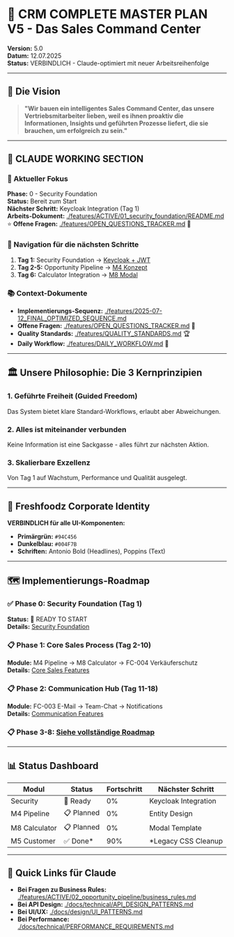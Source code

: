 # 🚀 CRM COMPLETE MASTER PLAN V5 - Das Sales Command Center

**Version:** 5.0  
**Datum:** 12.07.2025  
**Status:** VERBINDLICH - Claude-optimiert mit neuer Arbeitsreihenfolge

---

## 🎯 Die Vision

> **"Wir bauen ein intelligentes Sales Command Center, das unsere Vertriebsmitarbeiter lieben, weil es ihnen proaktiv die Informationen, Insights und geführten Prozesse liefert, die sie brauchen, um erfolgreich zu sein."**

---

## 🤖 CLAUDE WORKING SECTION

### 📍 Aktueller Fokus
**Phase:** 0 - Security Foundation  
**Status:** Bereit zum Start  
**Nächster Schritt:** Keycloak Integration (Tag 1)  
**Arbeits-Dokument:** [./features/ACTIVE/01_security_foundation/README.md](./features/ACTIVE/01_security_foundation/README.md) ⭐
**Offene Fragen:** [./features/OPEN_QUESTIONS_TRACKER.md](./features/OPEN_QUESTIONS_TRACKER.md) 🚨

### 🧭 Navigation für die nächsten Schritte
1. **Tag 1:** Security Foundation → [Keycloak + JWT](./features/ACTIVE/01_security_foundation/README.md)
2. **Tag 2-5:** Opportunity Pipeline → [M4 Konzept](./features/ACTIVE/02_opportunity_pipeline/README.md)
3. **Tag 6:** Calculator Integration → [M8 Modal](./features/ACTIVE/03_calculator_modal/README.md)

### 📚 Context-Dokumente
- **Implementierungs-Sequenz:** [./features/2025-07-12_FINAL_OPTIMIZED_SEQUENCE.md](./features/2025-07-12_FINAL_OPTIMIZED_SEQUENCE.md)
- **Offene Fragen:** [./features/OPEN_QUESTIONS_TRACKER.md](./features/OPEN_QUESTIONS_TRACKER.md) 🚨
- **Quality Standards:** [./features/QUALITY_STANDARDS.md](./features/QUALITY_STANDARDS.md) 🏆
- **Daily Workflow:** [./features/DAILY_WORKFLOW.md](./features/DAILY_WORKFLOW.md) 📅

---

## 🏛️ Unsere Philosophie: Die 3 Kernprinzipien

### 1. Geführte Freiheit (Guided Freedom)
Das System bietet klare Standard-Workflows, erlaubt aber Abweichungen.

### 2. Alles ist miteinander verbunden
Keine Information ist eine Sackgasse - alles führt zur nächsten Aktion.

### 3. Skalierbare Exzellenz
Von Tag 1 auf Wachstum, Performance und Qualität ausgelegt.

---

## 🎨 Freshfoodz Corporate Identity

**VERBINDLICH für alle UI-Komponenten:**
- **Primärgrün:** `#94C456`
- **Dunkelblau:** `#004F7B`
- **Schriften:** Antonio Bold (Headlines), Poppins (Text)

---

## 🗺️ Implementierungs-Roadmap

### ✅ Phase 0: Security Foundation (Tag 1)
**Status:** 🚀 READY TO START  
**Details:** [Security Foundation](./features/ACTIVE/01_security_foundation/README.md)

### 📋 Phase 1: Core Sales Process (Tag 2-10)
**Module:** M4 Pipeline → M8 Calculator → FC-004 Verkäuferschutz  
**Details:** [Core Sales Features](./features/PLANNED/phase1_core_sales.md)

### 📋 Phase 2: Communication Hub (Tag 11-18)
**Module:** FC-003 E-Mail → Team-Chat → Notifications  
**Details:** [Communication Features](./features/PLANNED/phase2_communication.md)

### 📋 Phase 3-8: [Siehe vollständige Roadmap](./features/2025-07-12_COMPLETE_FEATURE_ROADMAP.md)

---

## 📊 Status Dashboard

| Modul | Status | Fortschritt | Nächster Schritt |
|-------|--------|-------------|------------------|
| Security | 🔄 Ready | 0% | Keycloak Integration |
| M4 Pipeline | 📋 Planned | 0% | Entity Design |
| M8 Calculator | 📋 Planned | 0% | Modal Template |
| M5 Customer | ✅ Done* | 90% | *Legacy CSS Cleanup |

---

## 🔗 Quick Links für Claude

- **Bei Fragen zu Business Rules:** [./features/ACTIVE/02_opportunity_pipeline/business_rules.md](./features/ACTIVE/02_opportunity_pipeline/business_rules.md)
- **Bei API Design:** [./docs/technical/API_DESIGN_PATTERNS.md](./docs/technical/API_DESIGN_PATTERNS.md)
- **Bei UI/UX:** [./docs/design/UI_PATTERNS.md](./docs/design/UI_PATTERNS.md)
- **Bei Performance:** [./docs/technical/PERFORMANCE_REQUIREMENTS.md](./docs/technical/PERFORMANCE_REQUIREMENTS.md)